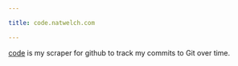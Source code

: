 ```yaml
---

title: code.natwelch.com

---
```


[code](https://github.com/icco/code.natwelch.com) is my scraper for github to track my commits to Git over time.
